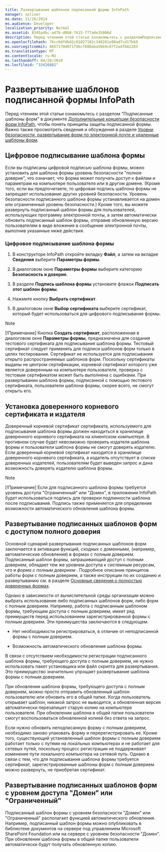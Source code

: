 ```yaml
---
title: Развертывание шаблонов подписанной формы InfoPath
manager: soliver
ms.date: 11/16/2014
ms.audience: Developer
localization_priority: Normal
ms.assetid: 8345a4bc-ad7b-d0b0-7615-f77ade35006d
description: Перед чтением этой статьи ознакомьтесь с разделомПодписанные шаблоны формв документе Дополнительные концепции безопасности форм InfoPath, чтобы понять принципы защиты подписанной формы. Важно также просмотреть сведения и обсуждения в разделе Уровни безопасности, развертывание форм по электронной почте и удаленные шаблоны форм.
ms.openlocfilehash: 76cc6dfdbd2c01827182c348281a98ad7cd17b69
ms.sourcegitcommit: 8657170d071f9bcf680aba50b9c07f2a4fb82283
ms.translationtype: MT
ms.contentlocale: ru-RU
ms.lasthandoff: 04/28/2019
ms.locfileid: "33426802"
---
```

# <a name="deploying-signed-infopath-form-templates"></a>Развертывание шаблонов подписанной формы InfoPath

Перед чтением этой статьи ознакомьтесь с разделом "Подписанные шаблоны форм" в документе [Дополнительные концепции безопасности форм InfoPath](additional-infopath-form-security-concepts.md), чтобы понять принципы защиты подписанной формы. Важно также просмотреть сведения и обсуждения в разделе [Уровни безопасности, развертывание форм по электронной почте и удаленные шаблоны форм](security-levels-email-deployment-and-remote-form-templates.md). 
  
## <a name="digitally-signing-a-form-template"></a>Цифровое подписывание шаблона формы

Если вы подписаны цифровой подписью шаблона формы, можно установить для шаблона формы уровень безопасности "полное доверие", что означает, что форма может получать доступ к файлам и параметрам на компьютере пользователя или в другом домене. (Кроме того, если вы предпочитаете, то цифровая подпись шаблона формы не запрещает использование других уровней безопасности. Уровень безопасности подписанного шаблона формы устанавливается на домен или ограниченный уровень безопасности.) Кроме того, вы можете развернуть подписанный шаблон формы для пользователей, использующих программу электронной почты, а затем автоматически обновить подписанный шаблон формы, отправив обновленную версию пользователям в виде вложения в сообщение электронной почты, выполнив указанные ниже действия.
  
### <a name="to-digitally-sign-a-form-template"></a>Цифровое подписывание шаблона формы

1. В конструкторе InfoPath откройте вкладку **Файл**, а затем на вкладке **Сведения** выберите **Параметры формы**. 
    
2. В диалоговом окне **Параметры формы** выберите категорию **Безопасность и доверие**. 
    
3. В разделе **Подпись шаблона формы** установите флажок **Подписать этот шаблон формы**. 
    
4. Нажмите кнопку **Выбрать сертификат**.
    
5. В диалоговом окне **Выбор сертификата** выберите сертификат, который будет использоваться для цифрового подписывания формы. 
    
> [!NOTE]
> [!Примечание] Кнопка **Создать сертификат**, расположенная в диалоговом окне **Параметры формы**, предназначена для создания тестового сертификата для подписывания шаблона формы. Тестовый сертификат следует применять для подписи шаблонов форм только в целях тестирования. Сертификат не используется для подписывания открыто распространяемых шаблонов форм. Поскольку сертификаты выданы не центром сертификации, корневой сертификат которого уже является доверенным на компьютере пользователя, проверка с тестовым сертификатом может быть выполнена с ошибками. При развертывании шаблона формы, подписанной с помощью тестового сертификата, пользователи шаблона формы, скорее всего, не смогут открыть его. 
  
## <a name="establishing-a-trusted-root-certificate-and-publisher"></a>Установка доверенного корневого сертификата и издателя

 Доверенный корневой сертификат сертификата, используемого для подписывания шаблона формы должен находиться в хранилище доверенного корневого сертификата на клиентском компьютере. В противном случае будет невозможно проверить издателя шаблона формы и пользователи шаблона формы не смогут доверять издателю. Если доверенный корневой сертификат находится в хранилище доверенного корневого сертификата, а издатель отсутствует в списке доверенных издателей, пользователям будет выведен запрос и дана возможность доверять издателю шаблона формы. 
  
> [!NOTE]
> [!Примечание] Если для подписанного шаблона формы требуется уровень доступа "Ограниченный" или "Домен", в приложении InfoPath будет использоваться подпись для проверки подлинности шаблона после подписывания. Подпись также применяется для определения возможности автоматического обновления шаблона формы. 
  
## <a name="deploying-signed-form-templates-with-full-trust-access"></a>Развертывание подписанных шаблонов форм с доступом полного доверия

Основной сценарий развертывания подписанных шаблонов форм заключается в активации функций, сходных с доменными, (например, автоматические обновления) в формах с полным доверием. Подписанный шаблон формы, запрашивающий доступ с полным доверием, обладает тем же уровнем доступа к системным ресурсам, что и  *форма с полным доверием*  . Подробное описание принципов работы форм с полным доверием, а также инструкции по их созданию и развертыванию см. в разделе [Основные сведения о полностью доверенных формах](understanding-fully-trusted-forms.md).
  
Однако в зависимости от вычислительной среды организации можно выбрать использование либо подписанных шаблонов форм, либо форм с полным доверием. Например, работа с подписанным шаблоном формы, требующим доступа с полным доверием, имеет ряд преимуществ перед использованием зарегистрированной формы с полным доверием. Эти преимущества заключаются в следующем.
  
- Нет необходимости регистрироваться, в отличие от неподписанной формы с полным доверием.
    
- Возможность автоматического обновления шаблона формы.
    
В связи с отсутствием необходимости регистрации подписанного шаблона формы, требующего доступа с полным доверием, не нужно использовать пакет установщика или файл скрипта для развертывания. Это преимущество значительно упрощает развертывание шаблона формы с полным доверием.
  
При обновлении шаблона формы, требующего доступа с полным доверием, можно просто отправить обновленный шаблон пользователю или обновить его в общей папке. Когда пользователь открывает шаблон, никакой запрос не выводится, а обновленная версия автоматически перезапишет старую копию на компьютере пользователя. При обновлении шаблона в общей папке пользователи смогут воспользоваться обновленной копией без ответа на запрос.
  
Если нужно обновить неподписанную форму с полным доверием, необходимо заново упаковать форму и перерегистрировать ее. Кроме того, существующий установленный шаблон формы с полным доверием работает только с путями на локальных компьютерах и не работает для сетевых путей, поскольку процесс регистрации не поддерживает изменение пути локального компьютера на сетевой путь. Однако в связи с тем, что для подписывания шаблона формы требуется сертификат, зарегистрированные шаблоны форм с полным доверием можно развернуть, не приобретая сертификат.
  
## <a name="deploying-signed-form-templates-with-domain-or-restricted-access"></a>Развертывание подписанных шаблонов форм с уровнем доступа "Домен" или "Ограниченный"

Подписанный шаблон формы с уровнем безопасности "Домен" или "Ограниченный" располагает функцией автоматического обновления. Например, подписанный шаблон формы можно опубликовать в библиотеке документов на сервере под управлением Microsoft SharePoint Foundation или на сервере с уровнем безопасности "Домен". При обновлении шаблона формы в общей папке пользователи автоматически будут получать обновленную копию.
  


